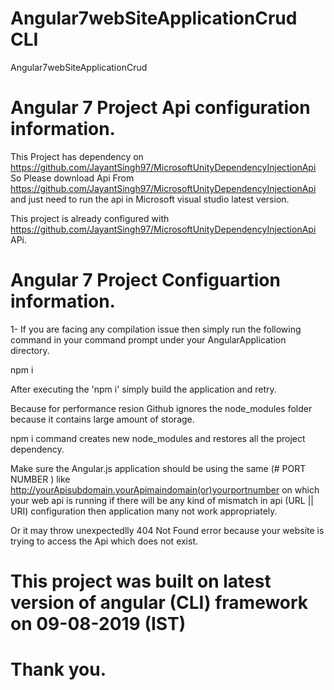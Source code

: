 # Angular7webSiteApplicationCrud  CLI
 Angular7webSiteApplicationCrud
 
# Angular 7 Project Api configuration information.

This Project has dependency on https://github.com/JayantSingh97/MicrosoftUnityDependencyInjectionApi So Please download Api From https://github.com/JayantSingh97/MicrosoftUnityDependencyInjectionApi and just need to run the api in Microsoft visual studio latest version.

This project is already configured with https://github.com/JayantSingh97/MicrosoftUnityDependencyInjectionApi APi.

 # Angular 7 Project Configuartion information.

1- If you are facing any compilation issue then simply run the following command in your command prompt under your AngularApplication directory.

npm i

After executing the 'npm i' simply build the application and retry.

Because for performance resion Github ignores the node_modules folder because it contains large amount of storage.

npm i command creates new node_modules and restores all the project dependency.

Make sure the Angular.js application should be using the same (# PORT NUMBER ) like http://yourApisubdomain.yourApimaindomain(or)yourportnumber on which your web api is running if  there will be any kind of mismatch in api (URL || URI) configuration then application many not work appropriately.

Or it may throw unexpectedlly 404 Not Found error because your website is trying to access the Api which does not exist.


# This project was built on latest version of angular (CLI) framework on 09-08-2019 (IST)

# Thank you.
 
